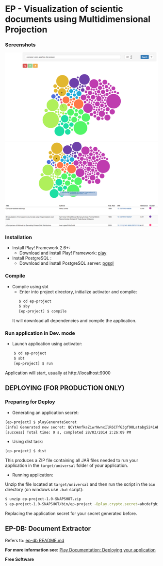 # EP -  Visualization of scientic documents using Multidimensional Projection

### Screenshots

![Screenshot 1][image1]
![Screenshot 1][image2]

### Installation
* Install Play! Framework 2.6+:
    * Download and install Play! Framework: [play]
* Install PostgreSQL :
    * Download and install PostgreSQL server: [pgsql]

### Compile
* Compile using sbt
    * Enter into project directory, initialize activator and compile:
    ```sh 
       $ cd ep-project
       $ sby
       [ep-project] $ compile
    ```
    It will download all dependencies and compile the application.

### Run application in Dev. mode
* Launch application using activator:
```sh
    $ cd ep-project
    $ sbt
    [ep-project] $ run
```
Application will start, usually at http://localhost:9000

## DEPLOYING (FOR PRODUCTION ONLY)

### Preparing for Deploy

* Generating an application secret:

```sh
[ep-project] $ playGenerateSecret
[info] Generated new secret: QCYtAnfkaZiwrNwnxIlR6CTfG3gf90Latabg5241ABR5W1uDFNIkn
[success] Total time: 0 s, completed 28/03/2014 2:26:09 PM
```

* Using dist task:

```sh
[ep-project] $ dist
```

This produces a ZIP file containing all JAR files needed to run your application in the `target/universal` folder of your application.

* Running application:

Unzip the file located at `target/universal` and then run the script in the `bin` directory (on windows use `.bat` script):

```sh
$ unzip ep-project-1.0-SNAPSHOT.zip
$ ep-project-1.0-SNAPSHOT/bin/ep-project -Dplay.crypto.secret=abcdefghijk
```

Replacing the application secret for your secret generated before.

## EP-DB: Document Extractor

Refers to: [ep-db README.md](https://github.com/zedomel/ep-project/tree/master/ep-db)

**For more information see:** [Play Documentation: Deploying your application](https://www.playframework.com/documentation/2.6.x/Deploying)

**Free Software**

[//]: # (These are reference links used in the body of this note and get stripped out when the markdown processor does its job. There is no need to format nicely because it shouldn't be seen. Thanks SO - http://stackoverflow.com/questions/4823468/store-comments-in-markdown-syntax)

   [play]: <https://www.playframework.com>
   [pgsql]: <https://www.postgresql.org>
  

[image1]: https://github.com/zedomel/ep-psql/raw/master/screenshots/image1.png
[image2]: https://github.com/zedomel/ep-psql/raw/master/screenshots/image2.png
